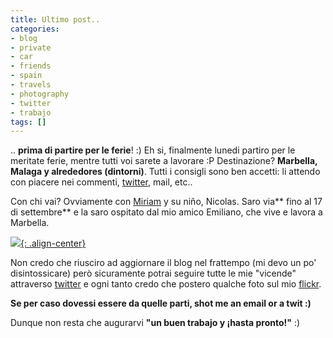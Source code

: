 ```yaml
---
title: Ultimo post..
categories:
- blog
- private
- car
- friends
- spain
- travels
- photography
- twitter
- trabajo
tags: []
---
```

.. **prima di partire per le ferie**! :) Eh si, finalmente lunedi partiro per
le meritate ferie, mentre tutti voi sarete a lavorare :P Destinazione?
**Marbella, Malaga y alrededores (dintorni)**. Tutti i consigli sono ben
accetti: li attendo con piacere nei commenti,
[twitter](http://twitter.com/diegor), mail, etc..

Con chi vai? Ovviamente con [Miriam](http://solomiri.blogspot.com/) y su niño,
Nicolas. Saro via** fino al 17 di settembre** e la saro ospitato dal mio amico
Emiliano, che vive e lavora a Marbella.

[![]({{site.url}}/images/marbella.jpg){: .align-center}]({{site.url}}/images/marbella.jpg)

  
Non credo che riusciro ad aggiornare il blog nel frattempo (mi devo un po'
disintossicare) però sicuramente potrai seguire tutte le mie "vicende"
attraverso [twitter](http://twitter.com/diegor) e ogni tanto credo che postero
qualche foto sul mio [flickr](http://www.flickr.com/photos/diegorusso/).

**Se per caso dovessi essere da quelle parti, shot me an email or a twit :)**

Dunque non resta che augurarvi **"un buen trabajo y ¡hasta pronto!"** :)

